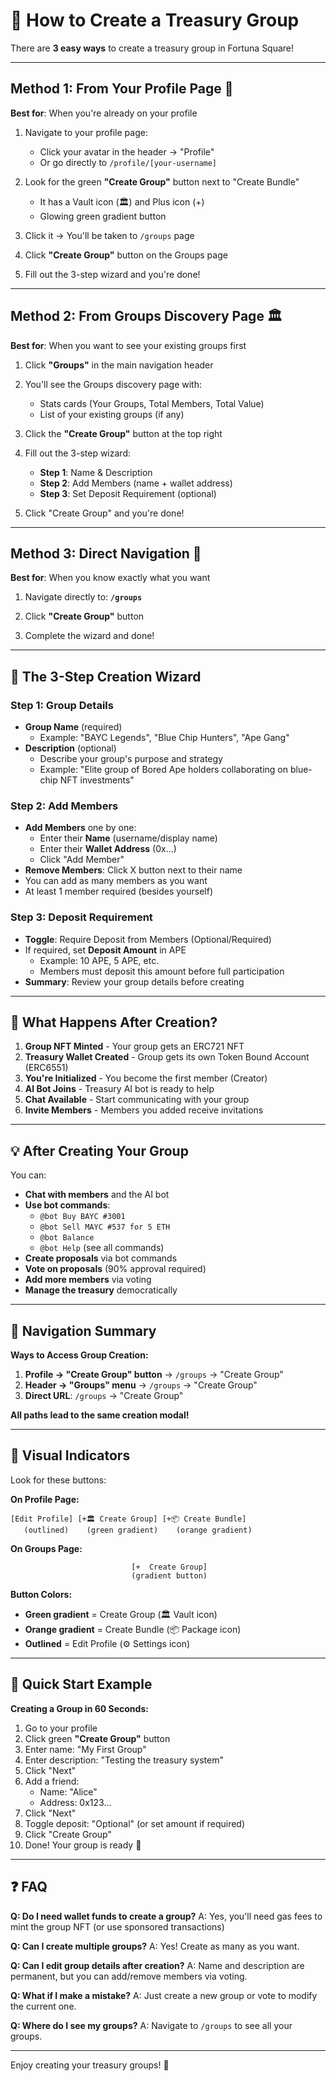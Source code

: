 # 🚀 How to Create a Treasury Group

There are **3 easy ways** to create a treasury group in Fortuna Square!

---

## Method 1: From Your Profile Page 👤

**Best for**: When you're already on your profile

1. Navigate to your profile page:
   - Click your avatar in the header → "Profile"
   - Or go directly to `/profile/[your-username]`

2. Look for the green **"Create Group"** button next to "Create Bundle"
   - It has a Vault icon (🏛️) and Plus icon (+)
   - Glowing green gradient button

3. Click it → You'll be taken to `/groups` page

4. Click **"Create Group"** button on the Groups page

5. Fill out the 3-step wizard and you're done!

---

## Method 2: From Groups Discovery Page 🏛️

**Best for**: When you want to see your existing groups first

1. Click **"Groups"** in the main navigation header

2. You'll see the Groups discovery page with:
   - Stats cards (Your Groups, Total Members, Total Value)
   - List of your existing groups (if any)

3. Click the **"Create Group"** button at the top right

4. Fill out the 3-step wizard:
   - **Step 1**: Name & Description
   - **Step 2**: Add Members (name + wallet address)
   - **Step 3**: Set Deposit Requirement (optional)

5. Click "Create Group" and you're done!

---

## Method 3: Direct Navigation 🔗

**Best for**: When you know exactly what you want

1. Navigate directly to: **`/groups`**

2. Click **"Create Group"** button

3. Complete the wizard and done!

---

## 📝 The 3-Step Creation Wizard

### Step 1: Group Details
- **Group Name** (required)
  - Example: "BAYC Legends", "Blue Chip Hunters", "Ape Gang"
- **Description** (optional)
  - Describe your group's purpose and strategy
  - Example: "Elite group of Bored Ape holders collaborating on blue-chip NFT investments"

### Step 2: Add Members
- **Add Members** one by one:
  - Enter their **Name** (username/display name)
  - Enter their **Wallet Address** (0x...)
  - Click "Add Member"
- **Remove Members**: Click X button next to their name
- You can add as many members as you want
- At least 1 member required (besides yourself)

### Step 3: Deposit Requirement
- **Toggle**: Require Deposit from Members (Optional/Required)
- If required, set **Deposit Amount** in APE
  - Example: 10 APE, 5 APE, etc.
  - Members must deposit this amount before full participation
- **Summary**: Review your group details before creating

---

## 🎯 What Happens After Creation?

1. **Group NFT Minted** - Your group gets an ERC721 NFT
2. **Treasury Wallet Created** - Group gets its own Token Bound Account (ERC6551)
3. **You're Initialized** - You become the first member (Creator)
4. **AI Bot Joins** - Treasury AI bot is ready to help
5. **Chat Available** - Start communicating with your group
6. **Invite Members** - Members you added receive invitations

---

## 💡 After Creating Your Group

You can:
- **Chat with members** and the AI bot
- **Use bot commands**:
  - `@bot Buy BAYC #3001`
  - `@bot Sell MAYC #537 for 5 ETH`
  - `@bot Balance`
  - `@bot Help` (see all commands)
- **Create proposals** via bot commands
- **Vote on proposals** (90% approval required)
- **Add more members** via voting
- **Manage the treasury** democratically

---

## 🔗 Navigation Summary

**Ways to Access Group Creation:**

1. **Profile → "Create Group" button** → `/groups` → "Create Group"
2. **Header → "Groups" menu** → `/groups` → "Create Group"
3. **Direct URL**: `/groups` → "Create Group"

**All paths lead to the same creation modal!**

---

## 🎨 Visual Indicators

Look for these buttons:

**On Profile Page:**
```
[Edit Profile] [+🏛️ Create Group] [+📦 Create Bundle]
   (outlined)    (green gradient)    (orange gradient)
```

**On Groups Page:**
```
                           [+  Create Group]
                           (gradient button)
```

**Button Colors:**
- **Green gradient** = Create Group (🏛️ Vault icon)
- **Orange gradient** = Create Bundle (📦 Package icon)
- **Outlined** = Edit Profile (⚙️ Settings icon)

---

## 🚀 Quick Start Example

**Creating a Group in 60 Seconds:**

1. Go to your profile
2. Click green **"Create Group"** button
3. Enter name: "My First Group"
4. Enter description: "Testing the treasury system"
5. Click "Next"
6. Add a friend:
   - Name: "Alice"
   - Address: 0x123...
7. Click "Next"
8. Toggle deposit: "Optional" (or set amount if required)
9. Click "Create Group"
10. Done! Your group is ready 🎉

---

## ❓ FAQ

**Q: Do I need wallet funds to create a group?**
A: Yes, you'll need gas fees to mint the group NFT (or use sponsored transactions)

**Q: Can I create multiple groups?**
A: Yes! Create as many as you want.

**Q: Can I edit group details after creation?**
A: Name and description are permanent, but you can add/remove members via voting.

**Q: What if I make a mistake?**
A: Just create a new group or vote to modify the current one.

**Q: Where do I see my groups?**
A: Navigate to `/groups` to see all your groups.

---

Enjoy creating your treasury groups! 🎉
